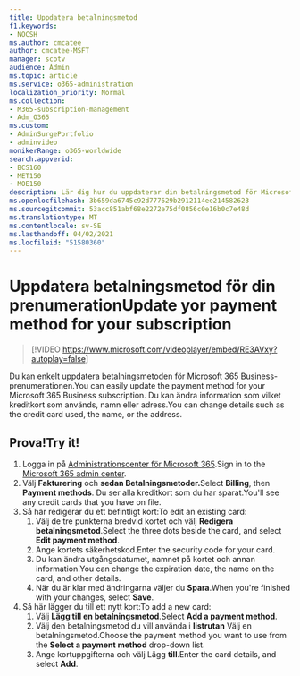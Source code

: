 ```yaml
---
title: Uppdatera betalningsmetod
f1.keywords:
- NOCSH
ms.author: cmcatee
author: cmcatee-MSFT
manager: scotv
audience: Admin
ms.topic: article
ms.service: o365-administration
localization_priority: Normal
ms.collection:
- M365-subscription-management
- Adm_O365
ms.custom:
- AdminSurgePortfolio
- adminvideo
monikerRange: o365-worldwide
search.appverid:
- BCS160
- MET150
- MOE150
description: Lär dig hur du uppdaterar din betalningsmetod för Microsoft 365 för företag.
ms.openlocfilehash: 3b659da6745c92d777629b2912114ee214582623
ms.sourcegitcommit: 53acc851abf68e2272e75df0856c0e16b0c7e48d
ms.translationtype: MT
ms.contentlocale: sv-SE
ms.lasthandoff: 04/02/2021
ms.locfileid: "51580360"
---
```

# <a name="update-yor-payment-method-for-your-subscription"></a><span data-ttu-id="cfec4-103">Uppdatera betalningsmetod för din prenumeration</span><span class="sxs-lookup"><span data-stu-id="cfec4-103">Update yor payment method for your subscription</span></span>

> [!VIDEO https://www.microsoft.com/videoplayer/embed/RE3AVxy?autoplay=false]

<span data-ttu-id="cfec4-104">Du kan enkelt uppdatera betalningsmetoden för Microsoft 365 Business-prenumerationen.</span><span class="sxs-lookup"><span data-stu-id="cfec4-104">You can easily update the payment method for your Microsoft 365 Business subscription.</span></span> <span data-ttu-id="cfec4-105">Du kan ändra information som vilket kreditkort som används, namn eller adress.</span><span class="sxs-lookup"><span data-stu-id="cfec4-105">You can change details such as the credit card used, the name, or the address.</span></span>

## <a name="try-it"></a><span data-ttu-id="cfec4-106">Prova!</span><span class="sxs-lookup"><span data-stu-id="cfec4-106">Try it!</span></span>

1. <span data-ttu-id="cfec4-107">Logga in på [Administrationscenter för Microsoft 365](https://admin.microsoft.com).</span><span class="sxs-lookup"><span data-stu-id="cfec4-107">Sign in to the [Microsoft 365 admin center](https://admin.microsoft.com).</span></span>
1. <span data-ttu-id="cfec4-108">Välj **Fakturering** och **sedan Betalningsmetoder.**</span><span class="sxs-lookup"><span data-stu-id="cfec4-108">Select **Billing**, then **Payment methods**.</span></span> <span data-ttu-id="cfec4-109">Du ser alla kreditkort som du har sparat.</span><span class="sxs-lookup"><span data-stu-id="cfec4-109">You'll see any credit cards that you have on file.</span></span>
1. <span data-ttu-id="cfec4-110">Så här redigerar du ett befintligt kort:</span><span class="sxs-lookup"><span data-stu-id="cfec4-110">To edit an existing card:</span></span>
    1. <span data-ttu-id="cfec4-111">Välj de tre punkterna bredvid kortet och välj **Redigera betalningsmetod**.</span><span class="sxs-lookup"><span data-stu-id="cfec4-111">Select the three dots beside the card, and select **Edit payment method**.</span></span>
    1. <span data-ttu-id="cfec4-112">Ange kortets säkerhetskod.</span><span class="sxs-lookup"><span data-stu-id="cfec4-112">Enter the security code for your card.</span></span>
    1. <span data-ttu-id="cfec4-113">Du kan ändra utgångsdatumet, namnet på kortet och annan information.</span><span class="sxs-lookup"><span data-stu-id="cfec4-113">You can change the expiration date, the name on the card, and other details.</span></span>
    1. <span data-ttu-id="cfec4-114">När du är klar med ändringarna väljer du **Spara**.</span><span class="sxs-lookup"><span data-stu-id="cfec4-114">When you're finished with your changes, select **Save**.</span></span>
1. <span data-ttu-id="cfec4-115">Så här lägger du till ett nytt kort:</span><span class="sxs-lookup"><span data-stu-id="cfec4-115">To add a new card:</span></span>
    1. <span data-ttu-id="cfec4-116">Välj **Lägg till en betalningsmetod**.</span><span class="sxs-lookup"><span data-stu-id="cfec4-116">Select **Add a payment method**.</span></span>
    1. <span data-ttu-id="cfec4-117">Välj den betalningsmetod du vill använda i **listrutan** Välj en betalningsmetod.</span><span class="sxs-lookup"><span data-stu-id="cfec4-117">Choose the payment method you want to use from the **Select a payment method** drop-down list.</span></span>
    1. <span data-ttu-id="cfec4-118">Ange kortuppgifterna och välj Lägg **till**.</span><span class="sxs-lookup"><span data-stu-id="cfec4-118">Enter the card details, and select **Add**.</span></span>
